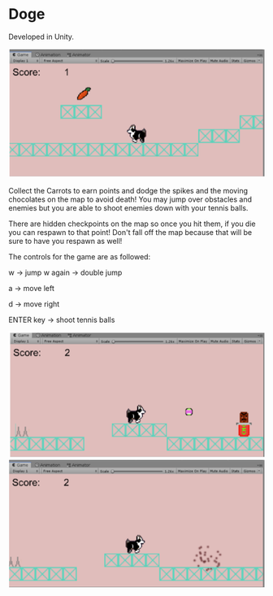 # Doge

Developed in Unity.

![](/Images/DogeScreen2.PNG)

Collect the Carrots to earn points and dodge the spikes and the moving chocolates on the map to avoid death! You may jump over obstacles
and enemies but you are able to shoot enemies down with your tennis balls. 

There are hidden checkpoints on the map so once you hit them, if you die you can respawn to that point! Don't fall off the map because
that will be sure to have you respawn as well!

The controls for the game are as followed:
  
  w -> jump
  w again -> double jump
  
  a -> move left
  
  d -> move right
  
  ENTER key -> shoot tennis balls
  
  ![](/Images/DogeScreen.PNG)
  ![](/Images/DogeScreen3.PNG)
  

